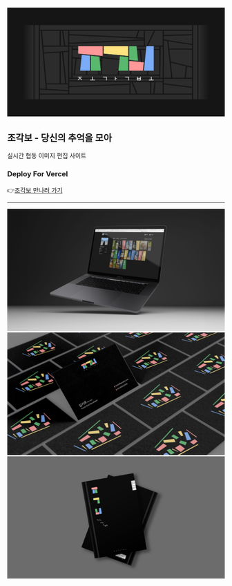 ![조각보 타이틀](/public/images/docs/DOCS_TITLE.png)

## 조각보 - 당신의 추억을 모아

실시간 협동 이미지 편집 사이트

### Deploy For Vercel

👉[조각보 만나러 가기](https://jogakbo.vercel.app)

---

![조각보 스크린](/public/images/docs/DOCS_SCREEN.png)
![조각보 명함](/public/images/docs/DOCS_CARD.png)
![조각보 앨범](/public/images/docs/DOCS_ALBUM.png)
